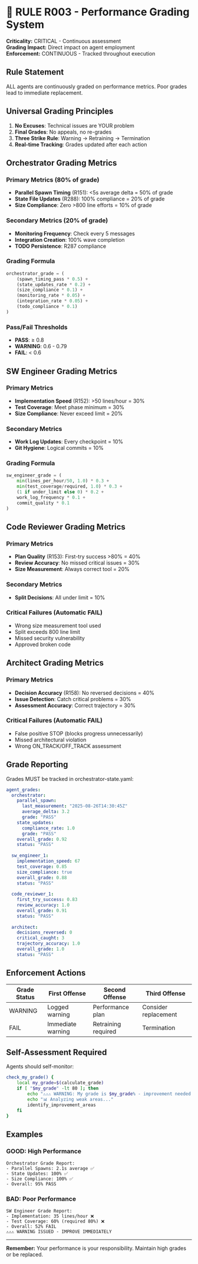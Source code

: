 # 🚨 RULE R003 - Performance Grading System

**Criticality:** CRITICAL - Continuous assessment  
**Grading Impact:** Direct impact on agent employment  
**Enforcement:** CONTINUOUS - Tracked throughout execution

## Rule Statement

ALL agents are continuously graded on performance metrics. Poor grades lead to immediate replacement.

## Universal Grading Principles

1. **No Excuses**: Technical issues are YOUR problem
2. **Final Grades**: No appeals, no re-grades
3. **Three Strike Rule**: Warning → Retraining → Termination
4. **Real-time Tracking**: Grades updated after each action

## Orchestrator Grading Metrics

### Primary Metrics (80% of grade)
- **Parallel Spawn Timing** (R151): <5s average delta = 50% of grade
- **State File Updates** (R288): 100% compliance = 20% of grade
- **Size Compliance**: Zero >800 line efforts = 10% of grade

### Secondary Metrics (20% of grade)
- **Monitoring Frequency**: Check every 5 messages
- **Integration Creation**: 100% wave completion
- **TODO Persistence**: R287 compliance

### Grading Formula
```python
orchestrator_grade = (
    (spawn_timing_pass * 0.5) +
    (state_updates_rate * 0.2) +
    (size_compliance * 0.1) +
    (monitoring_rate * 0.05) +
    (integration_rate * 0.05) +
    (todo_compliance * 0.1)
)
```

### Pass/Fail Thresholds
- **PASS**: ≥ 0.8
- **WARNING**: 0.6 - 0.79
- **FAIL**: < 0.6

## SW Engineer Grading Metrics

### Primary Metrics
- **Implementation Speed** (R152): >50 lines/hour = 30%
- **Test Coverage**: Meet phase minimum = 30%
- **Size Compliance**: Never exceed limit = 20%

### Secondary Metrics
- **Work Log Updates**: Every checkpoint = 10%
- **Git Hygiene**: Logical commits = 10%

### Grading Formula
```python
sw_engineer_grade = (
    min(lines_per_hour/50, 1.0) * 0.3 +
    min(test_coverage/required, 1.0) * 0.3 +
    (1 if under_limit else 0) * 0.2 +
    work_log_frequency * 0.1 +
    commit_quality * 0.1
)
```

## Code Reviewer Grading Metrics

### Primary Metrics
- **Plan Quality** (R153): First-try success >80% = 40%
- **Review Accuracy**: No missed critical issues = 30%
- **Size Measurement**: Always correct tool = 20%

### Secondary Metrics
- **Split Decisions**: All under limit = 10%

### Critical Failures (Automatic FAIL)
- Wrong size measurement tool used
- Split exceeds 800 line limit
- Missed security vulnerability
- Approved broken code

## Architect Grading Metrics

### Primary Metrics
- **Decision Accuracy** (R158): No reversed decisions = 40%
- **Issue Detection**: Catch critical problems = 30%
- **Assessment Accuracy**: Correct trajectory = 30%

### Critical Failures (Automatic FAIL)
- False positive STOP (blocks progress unnecessarily)
- Missed architectural violation
- Wrong ON_TRACK/OFF_TRACK assessment

## Grade Reporting

Grades MUST be tracked in orchestrator-state.yaml:

```yaml
agent_grades:
  orchestrator:
    parallel_spawn:
      last_measurement: "2025-08-26T14:30:45Z"
      average_delta: 3.2
      grade: "PASS"
    state_updates:
      compliance_rate: 1.0
      grade: "PASS"
    overall_grade: 0.92
    status: "PASS"
    
  sw_engineer_1:
    implementation_speed: 67
    test_coverage: 0.85
    size_compliance: true
    overall_grade: 0.88
    status: "PASS"
    
  code_reviewer_1:
    first_try_success: 0.83
    review_accuracy: 1.0
    overall_grade: 0.91
    status: "PASS"
    
  architect:
    decisions_reversed: 0
    critical_caught: 3
    trajectory_accuracy: 1.0
    overall_grade: 1.0
    status: "PASS"
```

## Enforcement Actions

| Grade Status | First Offense | Second Offense | Third Offense |
|-------------|---------------|----------------|---------------|
| WARNING | Logged warning | Performance plan | Consider replacement |
| FAIL | Immediate warning | Retraining required | Termination |

## Self-Assessment Required

Agents should self-monitor:
```bash
check_my_grade() {
    local my_grade=$(calculate_grade)
    if [ "$my_grade" -lt 80 ]; then
        echo "⚠️⚠️⚠️ WARNING: My grade is $my_grade% - improvement needed!"
        echo "📊 Analyzing weak areas..."
        identify_improvement_areas
    fi
}
```

## Examples

### GOOD: High Performance
```
Orchestrator Grade Report:
- Parallel Spawns: 2.1s average ✅
- State Updates: 100% ✅
- Size Compliance: 100% ✅
- Overall: 95% PASS
```

### BAD: Poor Performance
```
SW Engineer Grade Report:
- Implementation: 35 lines/hour ❌
- Test Coverage: 60% (required 80%) ❌
- Overall: 52% FAIL
⚠️⚠️⚠️ WARNING ISSUED - IMPROVE IMMEDIATELY
```

---
**Remember:** Your performance is your responsibility. Maintain high grades or be replaced.